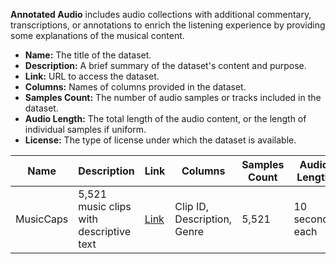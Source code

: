 **Annotated Audio** includes audio collections with additional commentary, transcriptions, or annotations to enrich the listening experience by providing some explanations of the musical content.

- **Name:** The title of the dataset.
- **Description:** A brief summary of the dataset's content and purpose.
- **Link:** URL to access the dataset.
- **Columns:** Names of columns provided in the dataset.
- **Samples Count:** The number of audio samples or tracks included in the dataset.
- **Audio Length:** The total length of the audio content, or the length of individual samples if uniform.
- **License:** The type of license under which the dataset is available.

| **Name** | **Description** | **Link** | **Columns** | **Samples Count** | **Audio Length** | **License** |
|----------|------------------|----------|--------------|-------------------|------------------|-------------|
| MusicCaps | 5,521 music clips with descriptive text | [Link](https://github.com/google-research/google-research/tree/master/musiccaps) | Clip ID, Description, Genre | 5,521 | 10 seconds each | [CC BY 4.0](https://creativecommons.org/licenses/by/4.0/) |
